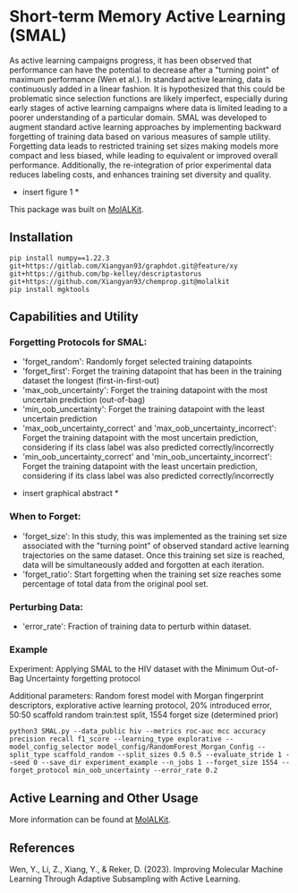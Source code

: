 
# Short-term Memory Active Learning (SMAL)
As active learning campaigns progress, it has been observed that performance can have the potential to decrease after a "turning point" of maximum performance (Wen et al.). In standard active learning, data is continuously added in a linear fashion. It is hypothesized that this could be problematic since selection functions are likely imperfect, especially during early stages of active learning campaigns where data is limited leading to a poorer understanding of a particular domain. SMAL was developed to augment standard active learning approaches by implementing backward forgetting of training data based on various measures of sample utility. Forgetting data leads to restricted training set sizes making models more compact and less biased, while leading to equivalent or improved overall performance. Additionally, the re-integration of prior experimental data reduces labeling costs, and enhances training set diversity and quality.
* insert figure 1 *

This package was built on [MolALKit](https://github.com/RekerLab/MolALKit).

## Installation
```commandline
pip install numpy==1.22.3 git+https://gitlab.com/Xiangyan93/graphdot.git@feature/xy git+https://github.com/bp-kelley/descriptastorus git+https://github.com/Xiangyan93/chemprop.git@molalkit
pip install mgktools
```

## Capabilities and Utility
### Forgetting Protocols for SMAL:
- 'forget_random': Randomly forget selected training datapoints
- 'forget_first': Forget the training datapoint that has been in the training dataset the longest (first-in-first-out)
- 'max_oob_uncertainty': Forget the training datapoint with the most uncertain prediction (out-of-bag)
- 'min_oob_uncertainty': Forget the training datapoint with the least uncertain prediction
- 'max_oob_uncertainty_correct' and 'max_oob_uncertainty_incorrect': Forget the training datapoint with the most uncertain prediction, considering if its class label was also predicted correctly/incorrectly
- 'min_oob_uncertainty_correct' and 'min_oob_uncertainty_incorrect': Forget the training datapoint with the least uncertain prediction, considering if its class label was also predicted correctly/incorrectly
* insert graphical abstract *

### When to Forget:
- 'forget_size': In this study, this was implemented as the training set size associated with the "turning point" of observed standard active learning trajectories on the same dataset. Once this training set size is reached, data will be simultaneously added and forgotten at each iteration.
- 'forget_ratio': Start forgetting when the training set size reaches some percentage of total data from the original pool set.

### Perturbing Data:
- 'error_rate': Fraction of training data to perturb within dataset.

### Example
Experiment: Applying SMAL to the HIV dataset with the Minimum Out-of-Bag Uncertainty forgetting protocol

Additional parameters: Random forest model with Morgan fingerprint descriptors, explorative active learning protocol, 20% introduced error, 50:50 scaffold random train:test split, 1554 forget size (determined prior)

```commandline
python3 SMAL.py --data_public hiv --metrics roc-auc mcc accuracy precision recall f1_score --learning_type explorative --model_config_selector model_config/RandomForest_Morgan_Config --split_type scaffold_random --split_sizes 0.5 0.5 --evaluate_stride 1 --seed 0 --save_dir experiment_example --n_jobs 1 --forget_size 1554 --forget_protocol min_oob_uncertainty --error_rate 0.2
```

## Active Learning and Other Usage
More information can be found at [MolALKit](https://github.com/RekerLab/MolALKit).

## References
Wen, Y., Li, Z., Xiang, Y., & Reker, D. (2023). Improving Molecular Machine Learning Through Adaptive Subsampling with Active Learning.

